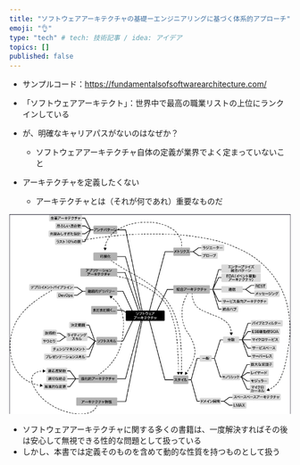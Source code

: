 ```yaml
---
title: "ソフトウェアアーキテクチャの基礎ーエンジニアリングに基づく体系的アプローチ"
emoji: "👌"
type: "tech" # tech: 技術記事 / idea: アイデア
topics: []
published: false
---
```


- サンプルコード：<https://fundamentalsofsoftwarearchitecture.com/>

- 「ソフトウェアアーキテクト」：世界中で最高の職業リストの上位にランクインしている
- が、明確なキャリアパスがないのはなぜか？
  - ソフトウェアアーキテクチャ自体の定義が業界でよく定まっていないこと

- アーキテクチャを定義したくない
  - アーキテクチャとは（それが何であれ）重要なものだ

![ソフトウェアアーキテクトの責務は、技術力、ソフトスキル、運用意識、その他多くのものを含む](image.png)

- ソフトウェアアーキテクチャに関する多くの書籍は、一度解決すればその後は安心して無視できる性的な問題として扱っている
- しかし、本書では定義そのものを含めて動的な性質を持つものとして扱う


